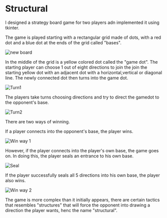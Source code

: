 # Structural
I designed a strategy board game for two players adn implemented it using tkinter.

The game is played starting with a rectangular grid made of dots, with a red dot and a blue dot at the ends of the grid called "bases".

![new board](https://github.com/curlhairedude/Python-Project-Structural/blob/main/Pics/New%20board.JPG?raw=true)

In the middle of the grid is a yellow colored dot called the "game dot".
The starting player can choose 1 out of eight directions to join the join the starting yellow dot with an adjacent dot with a horizontal,vertical or diagonal line.
The newly connected dot then turns into the game dot.

![Turn1](https://github.com/curlhairedude/Python-Project-Structural/blob/main/Pics/Turn%201.JPG?raw=true)

The players take turns choosing directions and try to direct the gamedot to the opponent's base.

![Turn2](https://github.com/curlhairedude/Python-Project-Structural/blob/main/Pics/Turn%202.JPG?raw=true)

There are two ways of winning.

If a player connects into the opponent's base, the player wins.

![Win way 1](https://github.com/curlhairedude/Python-Project-Structural/blob/main/Pics/Win1.JPG?raw=true)

However, if the player connects into the player's own base, the game goes on. In doing this, the player seals an entrance to his own base.

![Seal](https://github.com/curlhairedude/Python-Project-Structural/blob/main/Pics/Win2.JPG?raw=true)

If the player successfully seals all 5 directions into his own base, the player also wins.

![Win way 2](https://github.com/curlhairedude/Python-Project-Structural/blob/main/Pics/Win3.JPG?raw=true)

The game is more complex than it initially appears, there are certain tactics that resembles "structures"
that will force the opponent into drawing a direction the player wants, henc the name "structural".
